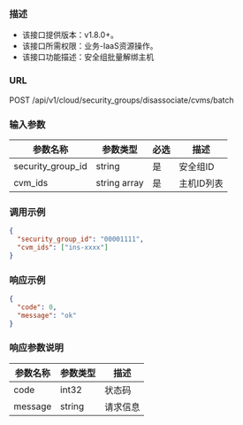 ### 描述

- 该接口提供版本：v1.8.0+。
- 该接口所需权限：业务-IaaS资源操作。
- 该接口功能描述：安全组批量解绑主机

### URL

POST /api/v1/cloud/security_groups/disassociate/cvms/batch

### 输入参数

| 参数名称              | 参数类型         | 必选 | 描述     |
|-------------------|--------------|----|--------|
| security_group_id | string       | 是  | 安全组ID  |
| cvm_ids           | string array | 是  | 主机ID列表 |

### 调用示例

```json
{
  "security_group_id": "00001111",
  "cvm_ids": ["ins-xxxx"]
}
```

### 响应示例

```json
{
  "code": 0,
  "message": "ok"
}
```

### 响应参数说明

| 参数名称    | 参数类型   | 描述   |
|---------|--------|------|
| code    | int32  | 状态码  |
| message | string | 请求信息 |
